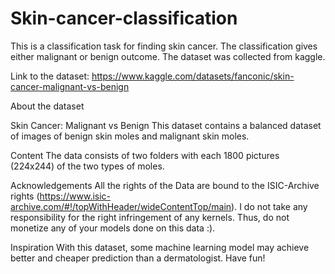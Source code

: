 # Skin-cancer-classification

This is a classification task for finding skin cancer. The classification gives either malignant or benign outcome. The dataset was collected from kaggle. 

Link to the dataset: https://www.kaggle.com/datasets/fanconic/skin-cancer-malignant-vs-benign

About the dataset 

Skin Cancer: Malignant vs Benign
This dataset contains a balanced dataset of images of benign skin moles and malignant skin moles.

Content
The data consists of two folders with each 1800 pictures (224x244) of the two types of moles.

Acknowledgements
All the rights of the Data are bound to the ISIC-Archive rights (https://www.isic-archive.com/#!/topWithHeader/wideContentTop/main). I do not take any responsibility for the right infringement of any kernels. Thus, do not monetize any of your models done on this data :).

Inspiration
With this dataset, some machine learning model may achieve better and cheaper prediction than a dermatologist.
Have fun!
